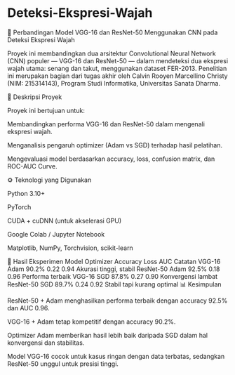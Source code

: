 # Deteksi-Ekspresi-Wajah
🧠 Perbandingan Model VGG-16 dan ResNet-50 Menggunakan CNN pada Deteksi Ekspresi Wajah

Proyek ini membandingkan dua arsitektur Convolutional Neural Network (CNN) populer — VGG-16 dan ResNet-50 — dalam mendeteksi dua ekspresi wajah utama: senang dan takut, menggunakan dataset FER-2013.
Penelitian ini merupakan bagian dari tugas akhir oleh Calvin Rooyen Marcellino Christy (NIM: 215314143), Program Studi Informatika, Universitas Sanata Dharma.

📘 Deskripsi Proyek

Proyek ini bertujuan untuk:

Membandingkan performa VGG-16 dan ResNet-50 dalam mengenali ekspresi wajah.

Menganalisis pengaruh optimizer (Adam vs SGD) terhadap hasil pelatihan.

Mengevaluasi model berdasarkan accuracy, loss, confusion matrix, dan ROC-AUC Curve.

⚙️ Teknologi yang Digunakan

Python 3.10+

PyTorch

CUDA + cuDNN (untuk akselerasi GPU)

Google Colab / Jupyter Notebook

Matplotlib, NumPy, Torchvision, scikit-learn

🧪 Hasil Eksperimen
Model	Optimizer	Accuracy	Loss	AUC	Catatan
VGG-16	Adam	90.2%	0.22	0.94	Akurasi tinggi, stabil
ResNet-50	Adam	92.5%	0.18	0.96	Performa terbaik
VGG-16	SGD	87.8%	0.27	0.90	Konvergensi lambat
ResNet-50	SGD	89.7%	0.24	0.92	Stabil tapi kurang optimal
📊 Kesimpulan

ResNet-50 + Adam menghasilkan performa terbaik dengan accuracy 92.5% dan AUC 0.96.

VGG-16 + Adam tetap kompetitif dengan accuracy 90.2%.

Optimizer Adam memberikan hasil lebih baik daripada SGD dalam hal konvergensi dan stabilitas.

Model VGG-16 cocok untuk kasus ringan dengan data terbatas, sedangkan ResNet-50 unggul untuk presisi tinggi.
